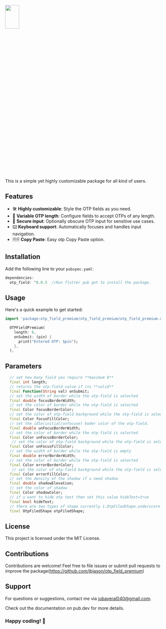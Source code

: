 <img width=30% height=14% src="https://github.com/user-attachments/assets/71cb7a16-e6f0-4fb2-80a4-19301d2819c3">

This is a simple yet highly customizable package for all kind of users.

## Features

- 🛠️ **Highly customizable**: Style the OTP fields as you need.
- 🔢 **Variable OTP length**: Configure fields to accept OTPs of any length.
- 🔐 **Secure input**: Optionally obscure OTP input for sensitive use cases.
- ⌨️ **Keyboard support**: Automatically focuses and handles input navigation.
- 🗎🗎 **Copy Paste**: Easy otp Copy Paste option.
## Installation

Add the following line to your `pubspec.yaml`:

```dart
dependencies:
  otp_field: ^0.0.5  //Run flutter pub get to install the package.
```

## Usage
Here's a quick example to get started:

```dart
import 'package:otp_field_premium/otp_field_premium/otp_field_premium.dart';

  OTPFieldPremium(
    length: 6,
    onSubmit: (pin) {
      print("Entered OTP: $pin");
    },
  ),
```

## Parameters

```dart
  // set how many field you require **maximum 8**
  final int length;
  // returns the otp-field value if its **valid** 
  final Function(String val) onSubmit;
  // set the width of border while the otp-field is selected
  final double focusBorderWidth;
  // set the color of border while the otp-field is selected
  final Color focusBorderColor;
  // set the color of otp-field background while the otp-field is selected
  final Color focusFillColor;
  // set the idle(initial/unfocuse) boder color of the otp-field. 
  final double unFocusBorderWidth;
  // set the color of border while the otp-field is selected
  final Color unFocusBorderColor;
   // set the color of otp-field background while the otp-field is selected
  final Color unFocusFillColor;
  // set the width of border while the otp-field is empty
  final double errorBorderWidth;
  // set the color of border while the otp-field is selected
  final Color errorBorderColor;
   // set the color of otp-field background while the otp-field is selected
  final Color errorFillColor;
  // set the density of the shadow if u need shadow
  final double shadowElevation;
  // set the color of shadow
  final Color shodowColor;
  // if u want to hide otp text then set this value hideText=true
  final bool hideText;
  // there are two types of shape currently 1.OtpFiledShape.underscore 2.OtpFiledShape.square 
  final OtpFiledShape otpFiledShape;
```

## License
This project is licensed under the MIT License.

## Contributions
Contributions are welcome! Feel free to file issues or submit pull requests to improve the package(https://github.com/jbjason/otp_field_premium)

## Support
For questions or suggestions, contact me via jubayeral040@gmail.com.

Check out the documentation on pub.dev for more details.

### Happy coding! 🚀
